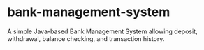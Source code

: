 # bank-management-system
A simple Java-based Bank Management System allowing deposit, withdrawal, balance checking, and transaction history.
